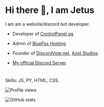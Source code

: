 # Hi there 👋, I am Jetus
 I am am a website/discord bot developer.
- Developer of [ControlPanel.gg](https://controlpanel.gg)

- Admin of [BlueFox Hosting](https://bluefoxhost.com)

- Founder of [DiscordVote.net](https://discordvote.net), [Azot Studios](https://discord.gg/3JpU7m7aSE).

- [My official Discord Server](https://discord.gg/MMDHRW9wtc).


# 
Skills: JS, PY, HTML, CSS.





![Profile views](https://gpvc.arturio.dev/Dev-Jetus)

![GitHub stats](https://github-readme-stats.vercel.app/api?username=Dev-Jetus&show_icons=true&count_private=true)  

